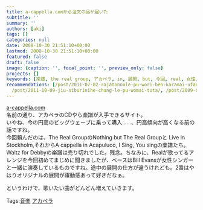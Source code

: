 ```yaml
---
title: a-cappella.comから注文の品が届いた
subtitle: ''
summary: ''
authors: [aki]
tags: []
categories: null
date: 2008-10-30 21:51:10+00:00
lastmod: 2008-10-30 21:51:10+00:00
featured: false
draft: false
image: {caption: '', focal_point: '', preview_only: false}
projects: []
keywords: [楽譜, the real group, アカペラ, in, 展開, but, 今回, real, 女性, 傾向]
recommendations: [/post/2011-07-02-rajatonnole-pu-wori-ben-karamai-ufang-fa-sulasol-or-akaperacun-nocdwu-san/,
  /post/2011-10-09-jiu-siburinihe-chang-le-pu-womai-tuta/, /post/2009-04-13-it-dont-mean-a-thing/]
---
```

[a-cappella.com](http://www.a-cappella.com)  
名前の通り、アカペラのCDやら楽譜が入手できるサイト。  
いやね、今の円高のビッグウェーブに乗って購入……、円高傾向が高くなる前の話ですね。  
今回頼んだのは、The Real GroupのNothing but The Real Groupと Live in Stockholm,それからA cappella in Acapuluco, I Sing, You singの楽譜たち。  
Waltz for Debbyの楽譜は売り切れでした。残念。ちなみに、Realが歌ってるアレンジを今回初めてまじめに聞きましたが、ベースはBill Evansが女性シンガーと一緒に演奏しているものですね。途中の展開の仕方が違うけれども。2番はやはりオリジナルの展開が躍動感あって好きだなぁ。  
  
というわけで、歌いたい曲がどんどん増えていきます。

Tags:[音楽](http://mrk0369.exblog.jp/tags/%E9%9F%B3%E6%A5%BD/) [アカペラ](http://mrk0369.exblog.jp/tags/%E3%82%A2%E3%82%AB%E3%83%9A%E3%83%A9/) 

